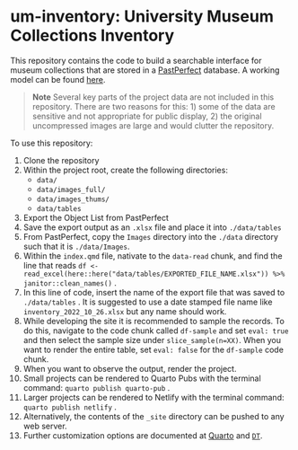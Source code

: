 # um-inventory: University Museum Collections Inventory

This repository contains the code to build a searchable interface for museum collections that are stored in a [PastPerfect](https://museumsoftware.com/) database. A working model can be found [here](https://univmuseum.nmsu.edu/pages/collections/inventory/).

> **Note** Several key parts of the project data are not included in this repository. There are two reasons for this: 1) some of the data are sensitive and not appropriate for public display, 2) the original uncompressed images are large and would clutter the repository.

To use this repository:

1.  Clone the repository
2.  Within the project root, create the following directories:
    -   `data/`
    -   `data/images_full/`
    -   `data/images_thums/`
    -   `data/tables`
3.  Export the Object List from PastPerfect
4.  Save the export output as an `.xlsx` file and place it into `./data/tables`
5.  From PastPerfect, copy the `Images` directory into the `./data` directory such that it is `./data/Images`.
6.  Within the `index.qmd` file, nativate to the `data-read` chunk, and find the line that reads `df <- read_excel(here::here("data/tables/EXPORTED_FILE_NAME.xlsx")) %>% janitor::clean_names()` .
7.  In this line of code, insert the name of the export file that was saved to `./data/tables` . It is suggested to use a date stamped file name like `inventory_2022_10_26.xlsx` but any name should work.
8.  While developing the site it is recommended to sample the records. To do this, navigate to the code chunk called `df-sample` and set `eval: true` and then select the sample size under `slice_sample(n=XX)`. When you want to render the entire table, set `eval: false` for the `df-sample` code chunk.
9.  When you want to observe the output, render the project.
10. Small projects can be rendered to Quarto Pubs with the terminal command: `quarto publish quarto-pub` .
11. Larger projects can be rendered to Netlify with the terminal command: `quarto publish netlify` .
12. Alternatively, the contents of the `_site` directory can be pushed to any web server.
13. Further customization options are documented at [Quarto](https://quarto.org/) and [`DT`](https://rstudio.github.io/DT/).
